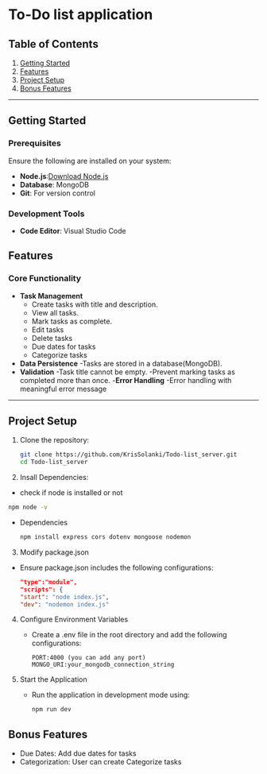 # To-Do list application 

## Table of Contents
1. [Getting Started](#getting-started)
2. [Features](#features)
3. [Project Setup](#project-setup)
5. [Bonus Features](#bonus-features)

---

## Getting Started

### Prerequisites
Ensure the following are installed on your system:
- **Node.js**:[Download Node.js](https://nodejs.org)
- **Database**: MongoDB
- **Git**: For version control

### Development Tools
- **Code Editor**: Visual Studio Code

## Features

### Core Functionality
- **Task Management**
  - Create tasks with title and description.
  - View all tasks.
  - Mark tasks as complete.
  - Edit tasks
  - Delete tasks
  - Due dates for tasks
  - Categorize tasks
- **Data Persistence**
  -Tasks are stored in a database(MongoDB).
- **Validation**
  -Task title cannot be empty.
  -Prevent marking tasks as completed more than once.
-**Error Handling**
  -Error handling with meaningful error message

---

## Project Setup 

1. Clone the repository:
   ```bash
   git clone https://github.com/KrisSolanki/Todo-list_server.git
   cd Todo-list_server

2. Insall Dependencies:
  - check if node is installed or not
   ```bash
   npm node -v
   ```
  - Dependencies
    ```bash
    npm install express cors dotenv mongoose nodemon
    ```
3. Modify package.json
  - Ensure package.json includes the following configurations:
    ```json
    "type":"module",
    "scripts": {
    "start": "node index.js",
    "dev": "nodemon index.js"
    ```

4. Configure Environment Variables
   - Create a .env file in the root directory and add the following configurations:
     ```env
     PORT:4000 (you can add any port)
     MONGO_URI:your_mongodb_connection_string
     ```
  
5. Start the Application
   - Run the application in development mode using:
     ```bash
     npm run dev

## Bonus Features 
  - Due Dates: Add due dates for tasks
  - Categorization: User can create Categorize tasks 
     
